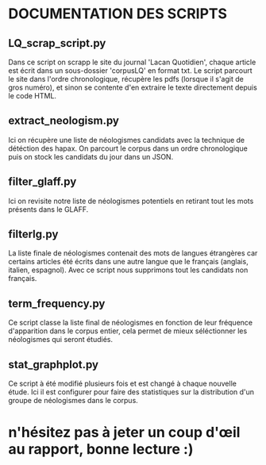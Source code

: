 # DOCUMENTATION DES SCRIPTS

## LQ_scrap_script.py
Dans ce script on scrapp le site du journal 'Lacan Quotidien', chaque article est écrit dans un sous-dossier 'corpusLQ' en format txt. Le script parcourt le site dans l'ordre chronologique, récupère les pdfs (lorsque il s'agit de gros numéro), et sinon se contente d'en extraire le texte directement depuis le code HTML.

## extract_neologism.py
Ici on récupère une liste de néologismes candidats avec la technique de détéction des hapax. On parcourt le corpus dans un ordre chronologique puis on stock les candidats du jour dans un JSON.

## filter_glaff.py
Ici on revisite notre liste de néologismes potentiels en retirant tout les mots présents dans le GLAFF.

## filterlg.py
La liste finale de néologismes contenait des mots de langues étrangères car certains articles été écrits dans une autre langue que le français (anglais, italien, espagnol). Avec ce script nous supprimons tout les candidats non français.

## term_frequency.py
Ce script classe la liste final de néologismes en fonction de leur fréquence d'apparition dans le corpus entier, cela permet de mieux séléctionner les néologismes qui seront étudiés.

## stat_graphplot.py
Ce script à été modifié plusieurs fois et est changé à chaque nouvelle étude. Ici il est configurer pour faire des statistiques sur la distribution d'un groupe de néologismes dans le corpus.

# n'hésitez pas à jeter un coup d'œil au rapport, bonne lecture :)
